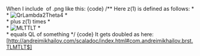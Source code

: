 When I include <img> of .png like this:
{code}
  /** Here z(1) is defined as follows:
    * <br>
    *   <img src="http://andreimikhailov.com/media/minitheta-scaladoc/QrTLTTLT.png" alt="QrLambda2Theta4">
    * <br>
    * plus z(1) times
    * <br>
    *   <img src="http://andreimikhailov.com/media/minitheta-scaladoc/MLTTLT.png" alt="MLTTLT">
    * <br>
    * equals QL of something
    */
{code}
It gets doubled as here:
[http://andreimikhailov.com/scaladoc/index.html#com.andreimikhailov.brst.TLMTLT$]
